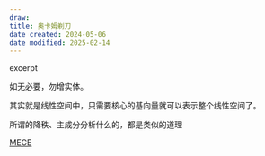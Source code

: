 ```yaml
---
draw:
title: 奥卡姆剃刀
date created: 2024-05-06
date modified: 2025-02-14
---
```


excerpt

<!-- more -->

如无必要，勿增实体。

其实就是线性空间中，只需要核心的基向量就可以表示整个线性空间了。

所谓的降秩、主成分分析什么的，都是类似的道理

[MECE](2%20第二大脑/2%20飞轮/2%20认知系统/MECE.md)
